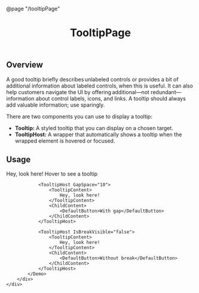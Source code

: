 ﻿@page "/tooltipPage"

<header class="root">
    <h1 class="title">TooltipPage</h1>
</header>
<div class="section" style="transition-delay: 0s;">
    <div id="overview" tabindex="-1">
        <h2 class="subHeading hiddenContent">Overview</h2>
    </div>
    <div class="content">
        <div class="ms-Markdown">
            <p>
                A good tooltip briefly describes unlabeled controls or provides a bit of additional information about labeled controls, when this is useful. It can also help customers navigate the UI by offering additional—not redundant—information about control labels, icons, and links. A tooltip should always add valuable information; use sparingly.
            </p>
            <p>
                There are two components you can use to display a tooltip:
            </p>
            <ul>
                <li><strong>Tooltip:</strong> A styled tooltip that you can display on a chosen target.</li>
                <li><strong>TooltipHost:</strong> A wrapper that automatically shows a tooltip when the wrapped element is hovered or focused.</li>
            </ul>
        </div>
    </div>
</div>
<div class="section" style="transition-delay: 0s;">
    <div id="overview" tabindex="-1">
        <h2 class="subHeading">Usage</h2>
    </div>
    <div>
        <div class="subSection">
            <Demo Header="Tooltip" Key="0" MetadataPath="TooltipPage">
                <TooltipHost>
                    <TooltipContent>
                        Hey, look here!
                    </TooltipContent>
                    <ChildContent>
                        <DefaultButton>Hover to see a tooltip</DefaultButton>
                    </ChildContent>
                </TooltipHost>
                
                <TooltipHost GapSpace="10">
                    <TooltipContent>
                        Hey, look here!
                    </TooltipContent>
                    <ChildContent>
                        <DefaultButton>With gap</DefaultButton>
                    </ChildContent>
                </TooltipHost>
                
                <TooltipHost IsBreakVisible="false">
                    <TooltipContent>
                        Hey, look here!
                    </TooltipContent>
                    <ChildContent>
                        <DefaultButton>Without break</DefaultButton>
                    </ChildContent>
                </TooltipHost>
            </Demo>
        </div>
    </div>
</div>